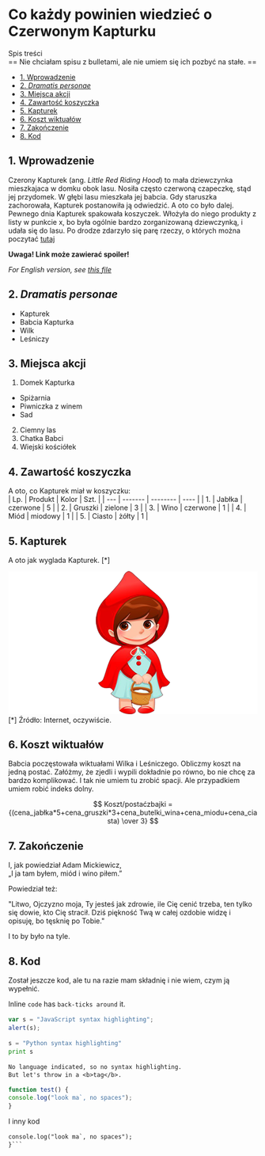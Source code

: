 # Co każdy powinien wiedzieć o Czerwonym Kapturku<!-- omit in toc -->  

Spis treści   
== Nie chciałam spisu z bulletami, ale nie umiem się ich pozbyć na stałe. ==   

- [1. Wprowadzenie](#1-wprowadzenie)
- [2. _Dramatis personae_](#2-dramatis-personae)
- [3. Miejsca akcji](#3-miejsca-akcji)
- [4. Zawartość koszyczka](#4-zawartość-koszyczka)
- [5. Kapturek](#5-kapturek)
- [6. Koszt wiktuałów](#6-koszt-wiktuałów)
- [7. Zakończenie](#7-zakończenie)
- [8. Kod](#8-kod)


## 1. Wprowadzenie  
Czerony Kapturek (ang. _Little Red Riding Hood_) to mała dziewczynka mieszkajaca w domku obok lasu. Nosiła często czerwoną czapeczkę, stąd jej przydomek. W głębi lasu mieszkała jej babcia. Gdy staruszka zachorowała, Kapturek postanowiła ją odwiedzić. A oto co było dalej.  
Pewnego dnia Kapturek spakowała koszyczek. Włożyła do niego produkty z listy w punkcie x, bo była ogólnie bardzo zorganizowaną dziewczynką, i udała się do lasu. 
Po drodze zdarzyło się parę rzeczy, o których można poczytać [tutaj](https://pl.wikipedia.org/wiki/Czerwony_Kapturek)

**Uwaga! Link może zawierać spoiler!**

_For English version, see [this file](../git/../praca%20domowa/English.pdf)_

<!-- Example of equation or inline code -->

<!-- Example of a block of code -->  


## 2. _Dramatis personae_  

* Kapturek
* Babcia Kapturka
* Wilk
* Leśniczy

## 3. Miejsca akcji
1. Domek Kapturka        
  * Spiżarnia
  * Piwniczka z winem
* Sad
2. Ciemny las
3. Chatka Babci
4. Wiejski kościółek

## 4. Zawartość koszyczka  
A oto, co Kapturek miał w koszyczku:  
| Lp. | Produkt | Kolor    | Szt. |
| --- | ------- | -------- | ---- |
| 1.  | Jabłka  | czerwone | 5    |
| 2.  | Gruszki | zielone  | 3    |
| 3.  | Wino    | czerwone | 1    |
| 4.  | Miód    | miodowy  | 1    |
| 5.  | Ciasto  | żółty    | 1    |


## 5. Kapturek  
A oto jak wyglada Kapturek. [*]  

![kapturek](czerwonykapturek.png "To jest Czerwony Kapturek")
[*] Źródło: Internet, oczywiście.

## 6. Koszt wiktuałów  
Babcia poczęstowała wiktuałami Wilka i Leśniczego. Obliczmy koszt na jedną postać.  Załóżmy, że zjedli i wypili dokładnie po równo, bo nie chcę za bardzo komplikować. I tak nie umiem tu zrobić spacji. Ale przypadkiem umiem robić indeks dolny.

$$ Koszt/postaćzbajki = {(cena_jabłka*5+cena_gruszki*3+cena_butelki_wina+cena_miodu+cena_ciasta)  \over 3} $$  

## 7. Zakończenie  
I, jak powiedział Adam Mickiewicz,  
„I ja tam byłem, miód i wino piłem.”
>
Powiedział też:  

"Litwo,  Ojczyzno moja, Ty jesteś jak zdrowie, ile Cię cenić trzeba, ten tylko się dowie, kto Cię stracił. Dziś piękność Twą w całej ozdobie widzę i opisuję, bo tęsknię po Tobie."
>>

I to by było na tyle.
## 8. Kod  
Został jeszcze kod, ale tu na razie mam składnię i nie wiem, czym ją wypełnić.  

Inline `code` has `back-ticks around` it.


```javascript
var s = "JavaScript syntax highlighting";
alert(s);
```
 
```python
s = "Python syntax highlighting"
print s
```
 
```
No language indicated, so no syntax highlighting. 
But let's throw in a <b>tag</b>.
```

```javascript
function test() {
console.log("look ma`, no spaces");
}
```  



I inny kod  
```function test() {
console.log("look ma`, no spaces");
}```
  


